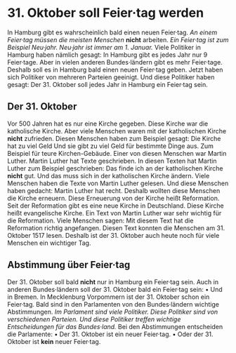 # 31. Oktober soll Feier·tag werden

In Hamburg gibt es wahrscheinlich bald einen neuen Feier·tag. 
*An einem Feier·tag müssen die meisten Menschen* **nicht** arbeiten. 
*Ein Feier·tag ist zum Beispiel Neu·jahr.* 
*Neu·jahr ist immer am 1. Januar.* Viele Politiker in Hamburg haben nämlich gesagt: In Hamburg gibt es jedes Jahr nur 9 Feier·tage. Aber in vielen anderen Bundes·ländern gibt es mehr Feier·tage. Deshalb soll es in Hamburg bald einen neuen Feier·tag geben. Jetzt haben sich Politiker von mehreren Parteien geeinigt. Und diese Politiker haben gesagt: Der 31. Oktober soll jedes Jahr in Hamburg ein Feier·tag sein. 

## Der 31. Oktober
Vor 500 Jahren hat es nur eine Kirche gegeben. Diese Kirche war die katholische Kirche. Aber viele Menschen waren mit der katholischen Kirche **nicht** zufrieden. Diesen Menschen haben zum Beispiel gesagt: Die Kirche hat zu viel Geld Und sie gibt zu viel Geld für bestimmte Dinge aus. Zum Beispiel für teure Kirchen-Gebäude. Einer von diesen Menschen war Martin Luther. Martin Luther hat Texte geschrieben. In diesen Texten hat Martin Luther zum Beispiel geschrieben: Das finde ich an der katholischen Kirche **nicht** gut. Und das muss sich in der katholischen Kirche ändern. 
Viele Menschen haben die Texte von Martin Luther gelesen. Und diese Menschen haben gedacht: Martin Luther hat recht. Deshalb wollten diese Menschen die Kirche erneuern. Diese Erneuerung von der Kirche heißt Reformation. Seit der Reformation gibt es eine neue Kirche in Deutschland. Diese Kirche heißt evangelische Kirche. 
Ein Text von Martin Luther war sehr wichtig für die Reformation. Viele Menschen sagen: Mit diesem Text hat die Reformation richtig angefangen. Diesen Text konnten die Menschen am 31. Oktober 1517 lesen. Deshalb ist der 31. Oktober auch heute noch für viele Menschen ein wichtiger Tag. 

## Abstimmung über Feier·tag
Der 31. Oktober soll bald **nicht** nur in Hamburg ein Feier·tag sein. Auch in anderen Bundes·ländern soll der 31. Oktober bald ein Feier·tag sein: • Und in Bremen. In Mecklenburg Vorpommern ist der 31. Oktober schon ein Feier·tag. 
Bald sind in den Parlamenten von den Bundes·ländern wichtige Abstimmungen. 
*Im Parlament sind viele Politiker.* 
*Diese Politiker sind von verschiedenen Parteien.* 
*Und diese Politiker treffen wichtige Entscheidungen für das Bundes·land.* Bei den Abstimmungen entscheiden die Parlamente: • Der 31. Oktober ist ein neuer Feier·tag. • Oder der 31. Oktober ist **kein** neuer Feier·tag. 
